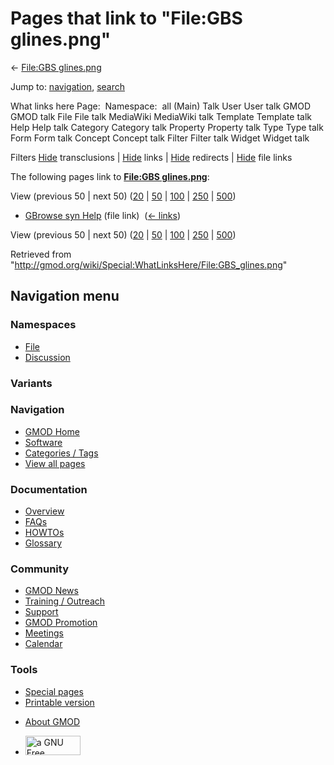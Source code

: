 <div id="mw-page-base" class="noprint">

</div>

<div id="mw-head-base" class="noprint">

</div>

<div id="content" class="mw-body" role="main">

<span id="top"></span>

<div id="mw-js-message" style="display:none;">

</div>



# <span dir="auto">Pages that link to "File:GBS glines.png"</span>

<div id="bodyContent">

<div id="contentSub">

← [File:GBS glines.png](/wiki/File:GBS_glines.png "File:GBS glines.png")

</div>

<div id="jump-to-nav" class="mw-jump">

Jump to: [navigation](#mw-navigation), [search](#p-search)

</div>

<div id="mw-content-text">

What links here Page:  Namespace:  all (Main) Talk User User talk GMOD
GMOD talk File File talk MediaWiki MediaWiki talk Template Template talk
Help Help talk Category Category talk Property Property talk Type Type
talk Form Form talk Concept Concept talk Filter Filter talk Widget
Widget talk

Filters
[Hide](/mediawiki/index.php?title=Special:WhatLinksHere/File:GBS_glines.png&hidetrans=1 "Special:WhatLinksHere/File:GBS glines.png")
transclusions \|
[Hide](/mediawiki/index.php?title=Special:WhatLinksHere/File:GBS_glines.png&hidelinks=1 "Special:WhatLinksHere/File:GBS glines.png")
links \|
[Hide](/mediawiki/index.php?title=Special:WhatLinksHere/File:GBS_glines.png&hideredirs=1 "Special:WhatLinksHere/File:GBS glines.png")
redirects \|
[Hide](/mediawiki/index.php?title=Special:WhatLinksHere/File:GBS_glines.png&hideimages=1 "Special:WhatLinksHere/File:GBS glines.png")
file links

The following pages link to **[File:GBS
glines.png](/wiki/File:GBS_glines.png "File:GBS glines.png")**:

View (previous 50 \| next 50)
([20](/mediawiki/index.php?title=Special:WhatLinksHere/File:GBS_glines.png&limit=20 "Special:WhatLinksHere/File:GBS glines.png")
\|
[50](/mediawiki/index.php?title=Special:WhatLinksHere/File:GBS_glines.png&limit=50 "Special:WhatLinksHere/File:GBS glines.png")
\|
[100](/mediawiki/index.php?title=Special:WhatLinksHere/File:GBS_glines.png&limit=100 "Special:WhatLinksHere/File:GBS glines.png")
\|
[250](/mediawiki/index.php?title=Special:WhatLinksHere/File:GBS_glines.png&limit=250 "Special:WhatLinksHere/File:GBS glines.png")
\|
[500](/mediawiki/index.php?title=Special:WhatLinksHere/File:GBS_glines.png&limit=500 "Special:WhatLinksHere/File:GBS glines.png"))

- [GBrowse syn Help](/wiki/GBrowse_syn_Help "GBrowse syn Help") (file
  link) ‎ <span class="mw-whatlinkshere-tools">([←
  links](/mediawiki/index.php?title=Special:WhatLinksHere&target=GBrowse+syn+Help "Special:WhatLinksHere"))</span>

View (previous 50 \| next 50)
([20](/mediawiki/index.php?title=Special:WhatLinksHere/File:GBS_glines.png&limit=20 "Special:WhatLinksHere/File:GBS glines.png")
\|
[50](/mediawiki/index.php?title=Special:WhatLinksHere/File:GBS_glines.png&limit=50 "Special:WhatLinksHere/File:GBS glines.png")
\|
[100](/mediawiki/index.php?title=Special:WhatLinksHere/File:GBS_glines.png&limit=100 "Special:WhatLinksHere/File:GBS glines.png")
\|
[250](/mediawiki/index.php?title=Special:WhatLinksHere/File:GBS_glines.png&limit=250 "Special:WhatLinksHere/File:GBS glines.png")
\|
[500](/mediawiki/index.php?title=Special:WhatLinksHere/File:GBS_glines.png&limit=500 "Special:WhatLinksHere/File:GBS glines.png"))

</div>

<div class="printfooter">

Retrieved from
"<http://gmod.org/wiki/Special:WhatLinksHere/File:GBS_glines.png>"

</div>

<div id="catlinks" class="catlinks catlinks-allhidden">

</div>

<div class="visualClear">

</div>

</div>

</div>

<div id="mw-navigation">

## Navigation menu

<div id="mw-head">



<div id="left-navigation">

<div id="p-namespaces" class="vectorTabs" role="navigation"
aria-labelledby="p-namespaces-label">

### Namespaces

- <span id="ca-nstab-image"><a href="/wiki/File:GBS_glines.png" accesskey="c"
  title="View the file page [c]">File</a></span>
- <span id="ca-talk"><a
  href="/mediawiki/index.php?title=File_talk:GBS_glines.png&amp;action=edit&amp;redlink=1"
  accesskey="t"
  title="Discussion about the content page [t]">Discussion</a></span>

</div>

<div id="p-variants" class="vectorMenu emptyPortlet" role="navigation"
aria-labelledby="p-variants-label">

### 

### Variants[](#)

<div class="menu">

</div>

</div>

</div>

<div id="right-navigation">





</div>



</div>

</div>

</div>

<div id="mw-panel">

<div id="p-logo" role="banner">

<a href="/wiki/Main_Page"
style="background-image: url(http://gmod.org/images/GMOD-cogs.png);"
title="Visit the main page"></a>

</div>

<div id="p-Navigation" class="portal" role="navigation"
aria-labelledby="p-Navigation-label">

### Navigation

<div class="body">

- <span id="n-GMOD-Home">[GMOD Home](/wiki/Main_Page)</span>
- <span id="n-Software">[Software](/wiki/GMOD_Components)</span>
- <span id="n-Categories-.2F-Tags">[Categories /
  Tags](/wiki/Categories)</span>
- <span id="n-View-all-pages">[View all
  pages](/wiki/Special:AllPages)</span>

</div>

</div>

<div id="p-Documentation" class="portal" role="navigation"
aria-labelledby="p-Documentation-label">

### Documentation

<div class="body">

- <span id="n-Overview">[Overview](/wiki/Overview)</span>
- <span id="n-FAQs">[FAQs](/wiki/Category:FAQ)</span>
- <span id="n-HOWTOs">[HOWTOs](/wiki/Category:HOWTO)</span>
- <span id="n-Glossary">[Glossary](/wiki/Glossary)</span>

</div>

</div>

<div id="p-Community" class="portal" role="navigation"
aria-labelledby="p-Community-label">

### Community

<div class="body">

- <span id="n-GMOD-News">[GMOD News](/wiki/GMOD_News)</span>
- <span id="n-Training-.2F-Outreach">[Training /
  Outreach](/wiki/Training_and_Outreach)</span>
- <span id="n-Support">[Support](/wiki/Support)</span>
- <span id="n-GMOD-Promotion">[GMOD
  Promotion](/wiki/GMOD_Promotion)</span>
- <span id="n-Meetings">[Meetings](/wiki/Meetings)</span>
- <span id="n-Calendar">[Calendar](/wiki/Calendar)</span>

</div>

</div>

<div id="p-tb" class="portal" role="navigation"
aria-labelledby="p-tb-label">

### Tools

<div class="body">

- <span id="t-specialpages"><a href="/wiki/Special:SpecialPages" accesskey="q"
  title="A list of all special pages [q]">Special pages</a></span>
- <span id="t-print"><a
  href="/mediawiki/index.php?title=Special:WhatLinksHere/File:GBS_glines.png&amp;printable=yes"
  rel="alternate" accesskey="p"
  title="Printable version of this page [p]">Printable version</a></span>

</div>

</div>

</div>

</div>

<div id="footer" role="contentinfo">

- <span id="footer-places-about">[About
  GMOD](/wiki/GMOD:About "GMOD:About")</span>

<!-- -->

- <span id="footer-copyrightico">[<img src="http://www.gnu.org/graphics/gfdl-logo-small.png" width="88"
  height="31" alt="a GNU Free Documentation License" />](http://www.gnu.org/licenses/fdl-1.3.html)</span>




</div>
